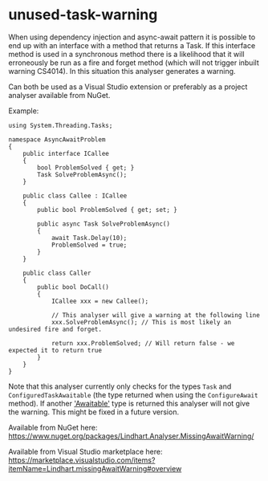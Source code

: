 # unused-task-warning
When using dependency injection and async-await pattern it is possible to end up with an interface with a method that returns a Task. If this interface method is used in a synchronous method there is a likelihood that it will erroneously be run as a fire and forget method (which will not trigger inbuilt warning CS4014). In this situation this analyser generates a warning.

Can both be used as a Visual Studio extension or preferably as a project analyser available from NuGet.

Example:

	using System.Threading.Tasks;

	namespace AsyncAwaitProblem
	{
		public interface ICallee
		{
			bool ProblemSolved { get; }
			Task SolveProblemAsync();
		}

		public class Callee : ICallee
		{
			public bool ProblemSolved { get; set; }

			public async Task SolveProblemAsync()
			{
				await Task.Delay(10);
				ProblemSolved = true;
			}
		}
		
		public class Caller
		{
			public bool DoCall()
			{
				ICallee xxx = new Callee();
	
				// This analyser will give a warning at the following line
				xxx.SolveProblemAsync(); // This is most likely an undesired fire and forget. 
	
				return xxx.ProblemSolved; // Will return false - we expected it to return true
			}
		}
	}


Note that this analyser currently only checks for the types `Task` and `ConfiguredTaskAwaitable` (the type returned when using the `ConfigureAwait` method). If another ['Awaitable'](https://blogs.msdn.microsoft.com/pfxteam/2011/01/13/await-anything/) type is returned this analyser will not give the warning. This might be fixed in a future version.

Available from NuGet here: https://www.nuget.org/packages/Lindhart.Analyser.MissingAwaitWarning/

Available from Visual Studio marketplace here: https://marketplace.visualstudio.com/items?itemName=Lindhart.missingAwaitWarning#overview